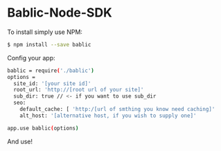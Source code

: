 # Bablic-Node-SDK

To install simply use NPM:
```sh
$ npm install --save bablic
```

Config your app:
```sh
bablic = require('./bablic')
options =
  site_id: '[your site id]'
  root_url: 'http://[root url of your site]'
  sub_dir: true // <- if you want to use sub_dir
  seo:
    default_cache: [ 'http:/[url of smthing you know need caching]'
    alt_host: '[alternative host, if you wish to supply one]'

app.use bablic(options)
```
And use!
